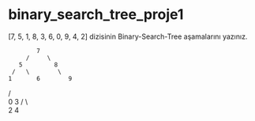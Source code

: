 # binary_search_tree_proje1

[7, 5, 1, 8, 3, 6, 0, 9, 4, 2] dizisinin Binary-Search-Tree aşamalarını yazınız.

            7
         /     \
       5         8 
     /   \        \
    1       6        9
  /   \
 0     3
     /   \         
    2     4






